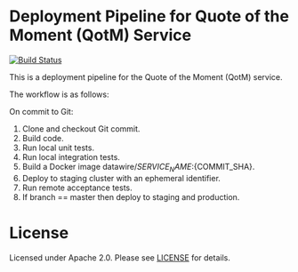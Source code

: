 # Deployment Pipeline for Quote of the Moment (QotM) Service

[![Build Status](https://travis-ci.org/datawire/pipeline.svg?branch=master)](https://travis-ci.org/datawire/pipeline)

This is a deployment pipeline for the Quote of the Moment (QotM) service.

The workflow is as follows:

On commit to Git:

1. Clone and checkout Git commit.
2. Build code.
3. Run local unit tests.
4. Run local integration tests.
5. Build a Docker image datawire/${SERVICE_NAME}:${COMMIT_SHA}.
6. Deploy to staging cluster with an ephemeral identifier.
7. Run remote acceptance tests.
8. If branch == master then deploy to staging and production.

# License

Licensed under Apache 2.0. Please see [LICENSE](LICENSE) for details.
